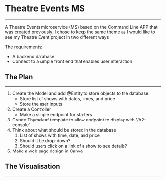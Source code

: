# Theatre Events MS
***

A Theatre Events microservice (MS) based on the Command Line APP that was created previously. I chose to keep the same theme as I would like to see my Theatre Event project in two different ways

The requirements:
- A backend database
- Connect to a simple front end that enables user interaction

## The Plan

---
1. Create the Model and add @Entity to store objects to the database:
   - Store list of shows with dates, times, and price
   - Store the user inputs
2. Create a Controller
   - Make a simple endpoint for starters
3. Create Thymeleaf template to allow endpoint to display with '/h2-console'
4. Think about what should be stored in the database
   1. List of shows with time, date, and price
   2. Should it be drop-down?
   3. Should users click on a link of a show to see details?
5. Make a web page design in Canva

## The Visualisation

---